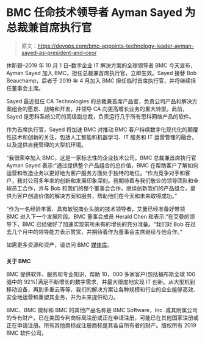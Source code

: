 # BMC 任命技术领导者 Ayman Sayed 为总裁兼首席执行官

> 原文：<https://devops.com/bmc-appoints-technology-leader-ayman-sayed-as-president-and-ceo/>

休斯顿–2019 年 10 月 1 日–数字企业 IT 解决方案的全球领导者 BMC 今天宣布，Ayman Sayed 加入 BMC，担任总裁兼首席执行官，立即生效。Sayed 接替 Bob Beauchamp，后者于 2019 年 4 月加入 BMC 担任临时首席执行官，并将继续担任董事会主席。

Sayed 最近担任 CA Technologies 的总裁兼首席产品官，负责公司产品和解决方案组合的愿景、战略和开发，并领导 CA 向更高增长业务的重大转型。此前，Sayed 是思科系统公司的高级副总裁，负责运行几乎所有思科网络产品的软件。

作为首席执行官，Sayed 将加速 BMC 对推动 BMC 客户持续数字化现代化的颠覆性技术和创新的关注，包括人工智能和机器学习、IT 服务和 IT 运营管理的融合，以及提供自我管理的大型机环境。

“我很荣幸加入 BMC，这是一家标志性的企业技术公司。BMC 总裁兼首席执行官 Ayman Sayed 表示:“通过提供整个产品组合的总价值，BMC 在帮助客户了解如何运营和改造业务以更好地为客户服务方面处于独特的地位。“作为竞争对手和客户，我对公司多年来的创新和发展印象深刻。我期待着与我们敬业的领导团队和全球员工合作，并与 Bob 和我们的整个董事会合作，继续创新我们的产品组合，提供为客户创造价值的解决方案和服务，帮助他们在今天和未来取得成功。”

“作为一名经验丰富、具有敏锐商业头脑的技术领导者，艾曼已经准备好带领 BMC 进入下一个发展阶段。BMC 董事会成员 Herald Chen 和表示:“在艾曼的领导下，BMC 已经做好了加速实现前所未有的增长的充分准备。“我们对 Bob 在过去几个月中的领导能力表示赞赏，并期待着作为董事会主席继续与他合作。”

如需更多资源和资产，请访问 BMC [媒体库](https://newsroom.bmc.com/media-library)。

###

**关于 BMC**

BMC 提供软件、服务和专业知识，帮助 10，000 多家客户(包括福布斯全球 100 强中的 92%)满足不断增长的数字需求，并最大限度地实现 IT 创新。从大型机到移动设备，再到多重云等等，我们的解决方案让各种规模和行业的企业能够高效、安全地运营和重塑其业务，并为未来提供动力。

BMC、BMC 徽标和 BMC 的其他产品名称是 BMC Software，Inc .或其附属公司的专有财产，已在美国专利商标局注册或正在申请注册，可能已在其他国家注册或正在申请注册。所有其他商标或注册商标是其各自所有者的财产。版权所有 2019 BMC 软件公司。